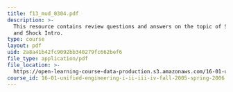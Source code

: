 ```yaml
---
title: f13_mud_0304.pdf
description: >-
  This resource contains review questions and answers on the topic of Stagnation
  and Shock Intro.
type: course
layout: pdf
uid: 2a8a41b42fc9092bb340279fc662bef6
file_type: application/pdf
file_location: >-
  https://open-learning-course-data-production.s3.amazonaws.com/16-01-unified-engineering-i-ii-iii-iv-fall-2005-spring-2006/2a8a41b42fc9092bb340279fc662bef6_f13_mud_0304.pdf
course_id: 16-01-unified-engineering-i-ii-iii-iv-fall-2005-spring-2006
---
```


